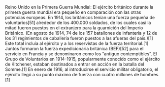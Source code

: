 Reino Unido en la Primera Guerra Mundial: El ejército británico durante la primera guerra mundial era pequeño en comparación con las otras potencias europeas. En 1914, los británicos tenían una fuerza pequeña de voluntarios[51]​ alrededor de los 400.000 soldados, de los cuales casi la mitad fueron puestos en el extranjero para la guarnición del Imperio Británico. (En agosto de 1914, 74 de los 157 batallones de infantería y 12 de los 31 regimientos de caballería fueron puestos a las afueras del país.)[1]​ Este total incluía al ejército y a los reservistas de la fuerza territorial.[1]​ Juntos formaron la fuerza expedicionaria británica (BEF)[52]​ para el servicio en Francia y se denominaron como los “antiguo contemptibles”. El Grupo de Voluntarios en 1914-1915, popularmente conocido como el ejército de Kitchener, estaban destinados a entrar en acción en la batalla del Somme.[1]​ En enero de 1916, al introducirse el servicio militar obligatorio, el ejército llegó a su punto máximo de fuerza con cuatro millones de hombres.[1]​
